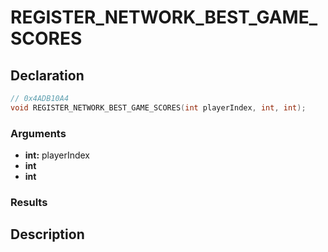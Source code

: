# REGISTER_NETWORK_BEST_GAME_SCORES

## Declaration
```cpp
// 0x4ADB10A4
void REGISTER_NETWORK_BEST_GAME_SCORES(int playerIndex, int, int);
```

### Arguments
- **int:** playerIndex
- **int**
- **int**

### Results

## Description
